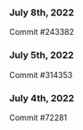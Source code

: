 ### July 8th, 2022

Commit #243382

### July 5th, 2022

Commit #314353


### July 4th, 2022

Commit #72281
